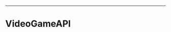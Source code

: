 -------------------------------------------------------------------------------------

# VideoGameAPI
